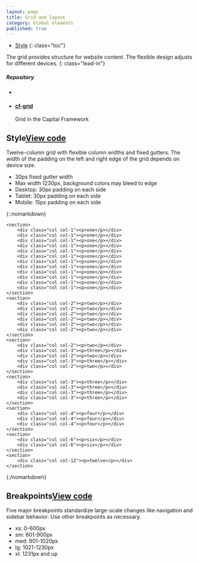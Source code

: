 ```yaml
---
layout: page
title: Grid and layout
category: Global elements
published: true
---
```





- [Style](#style)
{: class="toc"}

<div class="content-50 content-first">

The grid provides structure for website content. The flexible design adjusts for different devices. 
{: class="lead-in"}

</div>

<div class="content-50 content-last">
  <h5 class="repo-list-header">Repository</h5>
  <ul class="repo-list">
    <li>
      <i class="cf-icon cf-icon-github"></i>
    </li>
    <li>
      <a href="https://github.com/cfpb/cf-grid"><h4>cf-grid</h4></a>
      <p>Grid in the Capital Framework</p>
    </li>
  </ul>
</div>

<h2 id="style">Style<span class="cf-code-link"><a href="https://cfpb.github.io/cf-grid/docs/">View code <i class="cf-icon cf-icon-external-link"></i></a></span></h2>

Twelve-column grid with flexible column widths and fixed gutters. The width of the padding on the left and right edge of the grid depends on device size. 

* 30px fixed gutter width
* Max width 1230px, background colors may bleed to edge
* Desktop: 30px padding on each side
* Tablet: 30px padding on each side
* Mobile: 15px padding on each side

{::nomarkdown}    

<div class="grid-demo cols-12">

    <section>
        <div class="col col-1"><p>one</p></div>
        <div class="col col-1"><p>one</p></div>
        <div class="col col-1"><p>one</p></div>
        <div class="col col-1"><p>one</p></div>
        <div class="col col-1"><p>one</p></div>
        <div class="col col-1"><p>one</p></div>
        <div class="col col-1"><p>one</p></div>
        <div class="col col-1"><p>one</p></div>
        <div class="col col-1"><p>one</p></div>
        <div class="col col-1"><p>one</p></div>
        <div class="col col-1"><p>one</p></div>
        <div class="col col-1"><p>one</p></div>
    </section>
    <section>
        <div class="col col-2"><p>two</p></div>
        <div class="col col-2"><p>two</p></div>
        <div class="col col-2"><p>two</p></div>
        <div class="col col-2"><p>two</p></div>
        <div class="col col-2"><p>two</p></div>
        <div class="col col-2"><p>two</p></div>
    </section>
    <section>
        <div class="col col-2"><p>two</p></div>
        <div class="col col-3"><p>three</p></div>
        <div class="col col-2"><p>two</p></div>
        <div class="col col-3"><p>three</p></div>
        <div class="col col-2"><p>two</p></div>
    </section>
    <section>
        <div class="col col-3"><p>three</p></div>
        <div class="col col-3"><p>three</p></div>
        <div class="col col-3"><p>three</p></div>
        <div class="col col-3"><p>three</p></div>
    </section>
    <section>
        <div class="col col-4"><p>four</p></div>
        <div class="col col-4"><p>four</p></div>
        <div class="col col-4"><p>four</p></div>
    </section>
    <section>
        <div class="col col-6"><p>six</p></div>
        <div class="col col-6"><p>six</p></div>
    </section>
    <section>
        <div class="col col-12"><p>twelve</p></div>
    </section>
</div>

{:/nomarkdown}  

<h2 id="style">Breakpoints<span class="cf-code-link"><a href="https://github.com/cfpb/cf-core/blob/gh-pages/src/cf-vars.less#L59-L66">View code <i class="cf-icon cf-icon-external-link"></i></a></span></h2>

Five major breakpoints standardize large-scale changes like navigation and sidebar behavior. Use other breakpoints as necessary. 

* xs: 0-600px
* sm: 601-900px
* med: 901-1020px
* lg: 1021-1230px
* xl: 1231px and up
